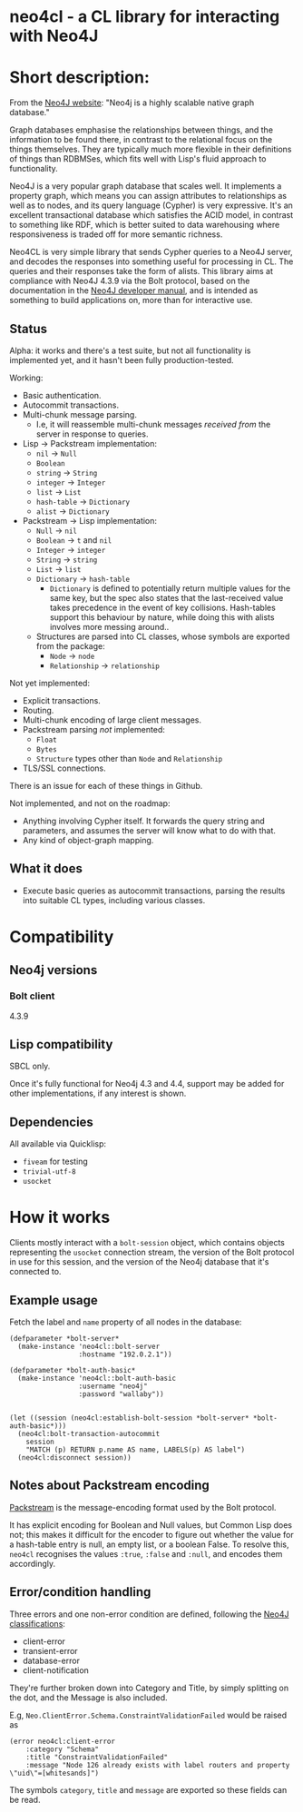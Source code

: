 # neo4cl - a CL library for interacting with Neo4J

# Short description:

From the [Neo4J website](http://neo4j.com/): "Neo4j is a highly scalable native graph database."

Graph databases emphasise the relationships between things, and the information to be found there, in contrast to the relational focus on the things themselves. They are typically much more flexible in their definitions of things than RDBMSes, which fits well with Lisp's fluid approach to functionality.

Neo4J is a very popular graph database that scales well. It implements a property graph, which means you can assign attributes to relationships as well as to nodes, and its query language (Cypher) is very expressive. It's an excellent transactional database which satisfies the ACID model, in contrast to something like RDF, which is better suited to data warehousing where responsiveness is traded off for more semantic richness.

Neo4CL is very simple library that sends Cypher queries to a Neo4J server, and decodes the responses into something useful for processing in CL. The queries and their responses take the form of alists. This library aims at compliance with Neo4J 4.3.9 via the Bolt protocol, based on the documentation in the [Neo4J developer manual](http://neo4j.com/docs/developer-manual/current/#http-api-index), and is intended as something to build applications on, more than for interactive use.


## Status

Alpha: it works and there's a test suite, but not all functionality is implemented yet, and it hasn't been fully production-tested.

Working:

- Basic authentication.
- Autocommit transactions.
- Multi-chunk message parsing.
    - I.e, it will reassemble multi-chunk messages _received from_ the server in response to queries.
- Lisp -> Packstream implementation:
    - `nil` -> `Null`
    - `Boolean`
    - `string` -> `String`
    - `integer` -> `Integer`
    - `list` -> `List`
    - `hash-table` -> `Dictionary`
    - `alist` -> `Dictionary`
- Packstream -> Lisp implementation:
    - `Null` -> `nil`
    - `Boolean` -> `t` and `nil`
    - `Integer` -> `integer`
    - `String` -> `string`
    - `List` -> `list`
    - `Dictionary` -> `hash-table`
        - `Dictionary` is defined to potentially return multiple values for the same key, but the spec also states that the last-received value takes precedence in the event of key collisions. Hash-tables support this behaviour by nature, while doing this with alists involves more messing around..
    - Structures are parsed into CL classes, whose symbols are exported from the package:
        - `Node` -> `node`
        - `Relationship` -> `relationship`


Not yet implemented:

- Explicit transactions.
- Routing.
- Multi-chunk encoding of large client messages.
- Packstream parsing _not_ implemented:
    - `Float`
    - `Bytes`
    - `Structure` types other than `Node` and `Relationship`
- TLS/SSL connections.

There is an issue for each of these things in Github.


Not implemented, and not on the roadmap:

- Anything involving Cypher itself. It forwards the query string and parameters, and assumes the server will know what to do with that.
- Any kind of object-graph mapping.


## What it does

- Execute basic queries as autocommit transactions, parsing the results into suitable CL types, including various classes.


# Compatibility

## Neo4j versions

### Bolt client

4.3.9


## Lisp compatibility

SBCL only.

Once it's fully functional for Neo4j 4.3 and 4.4, support may be added for other implementations, if any interest is shown.


## Dependencies

All available via Quicklisp:

- `fiveam` for testing
- `trivial-utf-8`
- `usocket`


# How it works

Clients mostly interact with a `bolt-session` object, which contains objects representing the `usocket` connection stream, the version of the Bolt protocol in use for this session, and the version of the Neo4j database that it's connected to.


## Example usage

Fetch the label and `name` property of all nodes in the database:

    (defparameter *bolt-server*
      (make-instance 'neo4cl::bolt-server
                     :hostname "192.0.2.1"))
    
    (defparameter *bolt-auth-basic*
      (make-instance 'neo4cl::bolt-auth-basic
                     :username "neo4j"
                     :password "wallaby"))
    
    
    (let ((session (neo4cl:establish-bolt-session *bolt-server* *bolt-auth-basic*)))
      (neo4cl:bolt-transaction-autocommit
        session
        "MATCH (p) RETURN p.name AS name, LABELS(p) AS label")
      (neo4cl:disconnect session))


## Notes about Packstream encoding

[Packstream](https://7687.org/packstream/packstream-specification-1.html) is the message-encoding format used by the Bolt protocol.

It has explicit encoding for Boolean and Null values, but Common Lisp does not; this makes it difficult for the encoder to figure out whether the value for a hash-table entry is null, an empty list, or a boolean False. To resolve this, `neo4cl` recognises the values `:true`, `:false` and `:null`, and encodes them accordingly.


## Error/condition handling

Three errors and one non-error condition are defined, following the [Neo4J classifications](http://neo4j.com/docs/developer-manual/current/reference/#status-codes):

- client-error
- transient-error
- database-error
- client-notification

They're further broken down into Category and Title, by simply splitting on the dot, and the Message is also included.

E.g, `Neo.ClientError.Schema.ConstraintValidationFailed` would be raised as
```
(error neo4cl:client-error
    :category "Schema"
    :title "ConstraintValidationFailed"
    :message "Node 126 already exists with label routers and property \"uid\"=[whitesands]")
```

The symbols `category`, `title` and `message` are exported so these fields can be read.
